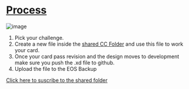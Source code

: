 [Process](https://xd.adobe.com/view/5b99c865-983a-473b-7c5a-8521cf2496f6-2da8/)
====
![image](/uploads/27a330e76ff3a11f260a32bfa71d676c/image.png)

1. Pick your challenge.
2. Create a new file inside the [shared CC Folder](https://adobe.ly/2KP6k9Y) and use this file to  work your card.   
3. Once your card pass revision and the design moves to development make sure you push the .xd file to github.
4. Upload the file to the EOS Backup

[Click here to suscribe to the shared folder](https://adobe.ly/2KP6k9Y)


